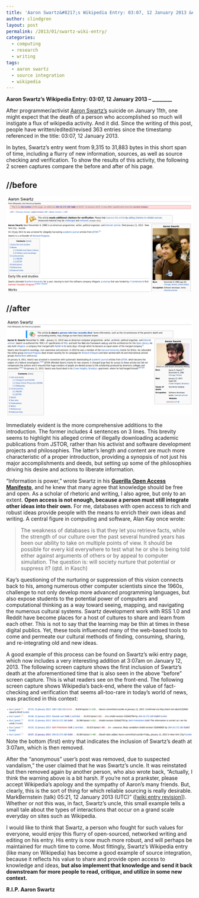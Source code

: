 ```yaml
---
title: 'Aaron Swartz&#8217;s Wikipedia Entry: 03:07, 12 January 2013‎ &#8211; _______'
author: clindgren
layout: post
permalink: /2013/01/swartz-wiki-entry/
categories:
  - computing
  - research
  - writing
tags:
  - aaron swartz
  - source integration
  - wikipedia
---
```

**Aaron Swartz’s Wikipedia Entry: 03:07, 12 January 2013‎ – \_\_\_\_\_\_\_\_**

After programmer/activist <a href="http://en.wikipedia.org/wiki/Aaron_Swartz" target="_blank">Aaron Swartz’s</a> suicide on January 11th, one might expect that the death of a person who accomplished so much will instigate a flux of wikipedia activity. And it did. Since the writing of this post, people have written/edited/revised 363 entries since the timestamp referenced in the title: 03:07, 12 January 2013‎.

In bytes, Swartz’s entry went from 9,315 to 31,883 bytes in this short span of time, including a flurry of new information, sources, as well as source checking and verification. To show the results of this activity, the following 2 screen captures compare the before and after of his page.



## //before

![Alt swartz's wiki page before his death](/assets/img/aswartz-before.png)

## //after

![Alt swartz's wiki page after his death](/assets/img/aswartz-after.png)



Immediately evident is the more comprehensive additions to the introduction. The former includes 4 sentences on 3 lines. This brevity seems to highlight his alleged crime of illegally downloading academic publications from JSTOR, rather than his activist and software development projects and philosophies. The latter’s length and content are much more characteristic of a proper introduction, providing a synopsis of not just his major accomplishments and deeds, but setting up some of the philosophies driving his desire and actions to liberate information.

“Information is power,” wrote Swartz in his __<a href="http://pastebin.com/cefxMVAy" target="_blank">Guerilla Open Access Manifesto</a>__, and he knew that many agree that knowledge should be free and open. As a scholar of rhetoric and writing, I also agree, but only to an extent. **Open access is not enough, because a person must still integrate other ideas into their own.** For me, databases with open access to rich and robust ideas provide people with the means to enrich their own ideas and writing. A central figure in computing and software, Alan Kay once wrote:

>The weakness of databases is that they let you retrieve facts, while the strength of our culture over the past several hundred years has been our ability to take on multiple points of view. It should be possible for every kid everywhere to test what he or she is being told either against arguments of others or by appeal to computer simulation. The question is: will society nurture that potential or suppress it? (qtd. in Kasch) 

Kay’s questioning of the nurturing or suppression of this vision connects back to his, among numerous other computer scientists since the 1960s, challenge to not only develop more advanced programming languages, but also expose students to the potential power of computers and computational thinking as a way toward seeing, mapping, and navigating the numerous cultural systems. Swartz development work with RSS 1.0 and Reddit have become places for a host of cultures to share and learn from each other. This is not to say that the learning may be thin at times in these digital publics. Yet, these tools influenced many of the web-based tools to come and permeate our cultural methods of finding, consuming, sharing, and re-integrating old and new ideas.

A good example of this process can be found on Swartz’s wiki entry page, which now includes a very interesting addition at 3:07am on January 12, 2013. The following screen capture shows the first inclusion of Swartz’s death at the aforementioned time that is also seen in the above “before” screen capture. This is what readers see on the front-end. The following screen capture shows Wikipedia’s back-end, where the value of fact-checking and verification that seems all-too-rare in today’s world of news, was practiced in this context:

![Alt swartz's wiki page after his death](/assets/img/aswartz-potentialVandalism.png)
Note the bottom (first) entry that indicates the inclusion of Swartz’s death at 3:07am, which is then removed.

After the “anonymous” user’s post was removed, due to suspected vandalism,” the user claimed that he was Swartz’s uncle. It was reinstated but then removed again by another person, who also wrote back, “Actually, I think the warning above is a bit harsh. If you’re not a prankster, please accept Wikipedia’s apology and the sympathy of Aaron’s many friends. But, clearly, this is the sort of thing for which reliable sourcing is really desirable. MarkBernstein (talk) 05:21, 12 January 2013 (UTC)” ([<a href="http://en.wikipedia.org/wiki/User_talk:204.10.172.180" target="_blank">wiki entry revision</a>]). Whether or not this was, in fact, Swartz’s uncle, this small example tells a small tale about the types of interactions that occur on a grand scale everyday on sites such as Wikipedia.

I would like to think that Swartz, a person who fought for such values for everyone, would enjoy this flurry of open-sourced, networked writing and editing on his entry. His entry is now much more robust, and will perhaps be maintained for much time to come. Most fittingly, Swartz’s Wikipedia entry (like many on Wikipedia) has become a good example of source integration, because it reflects his value to share and provide open access to knowledge and ideas, **but also implement that knowledge and send it back downstream for more people to read, critique, and utilize in some new context.** 

**R.I.P. Aaron Swartz**
